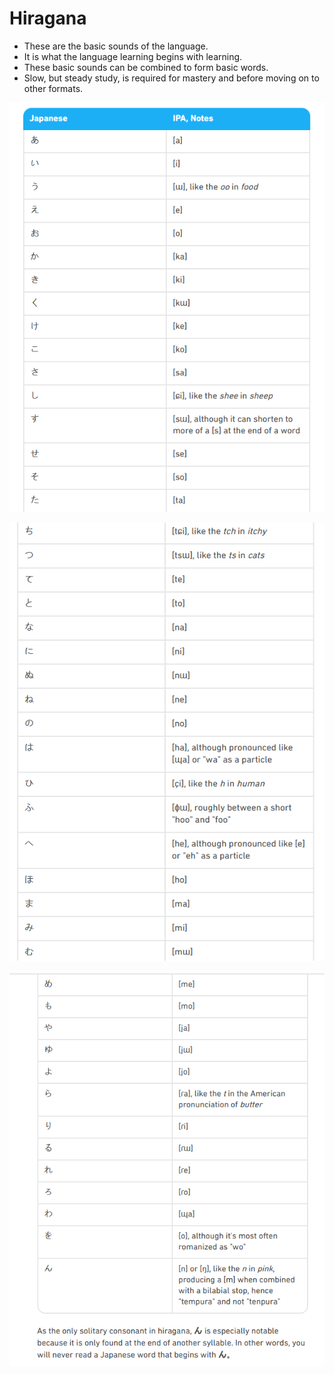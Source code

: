# Hiragana
* These are the basic sounds of the language. <br> 
* It is what the language learning begins with learning.<br> 
* These basic sounds can be combined to form basic words. <br> 
* Slow, but steady study, is required for mastery and before moving on to other formats.<br>  


![Hiragana Part 1](https://github.com/EO4wellness/T-I-L/blob/main/polyglot/images/Hiragana-1.png)

![Hiragana Part 2](https://github.com/EO4wellness/T-I-L/blob/main/polyglot/images/Hiragana-2.png)

![Hiragana Part 3](https://github.com/EO4wellness/T-I-L/blob/main/polyglot/images/Hiragana-3.png)
